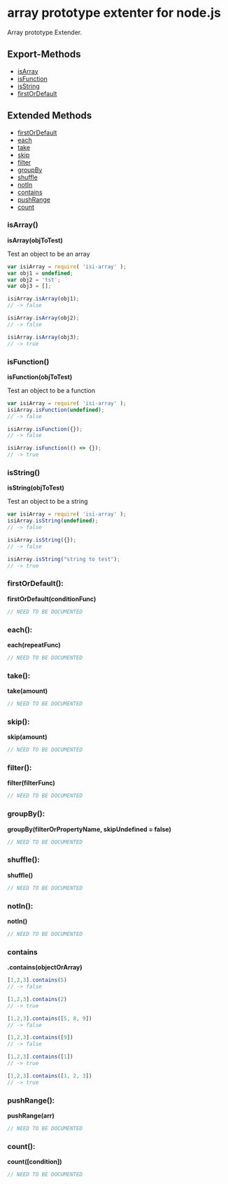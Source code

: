 array prototype extenter for node.js
====================================

Array prototype Extender.
 
Export-Methods
--------------
- [isArray](#isarray)
- [isFunction](#isfunction)
- [isString](#isstring)
- [firstOrDefault](#firstordefault)

Extended Methods
----------------
- [firstOrDefault](#firstordefault)
- [each](#each)
- [take](#take)
- [skip](#skip)
- [filter](#filter)
- [groupBy](#groupBy)
- [shuffle](#shuffle)
- [notIn](#notin)
- [contains](#contains)
- [pushRange](#pushRange)
- [count](#count)
 
### isArray()
**isArray(objToTest)**

Test an object to be an array

```javascript
var isiArray = require( 'isi-array' );
var obj1 = undefined;
var obj2 = 'tst';
var obj3 = [];

isiArray.isArray(obj1);
// -> false

isiArray.isArray(obj2);
// -> false

isiArray.isArray(obj3);
// -> true
```

### isFunction()
**isFunction(objToTest)**

Test an object to be a function

```javascript
var isiArray = require( 'isi-array' );
isiArray.isFunction(undefined);
// -> false

isiArray.isFunction({});
// -> false

isiArray.isFunction(() => {});
// -> true
```

### isString()
**isString(objToTest)**

Test an object to be a string

```javascript
var isiArray = require( 'isi-array' );
isiArray.isString(undefined);
// -> false

isiArray.isString({});
// -> false

isiArray.isString("string to test");
// -> true
```

### firstOrDefault():
**firstOrDefault(conditionFunc)**

```javascript
// NEED TO BE DOCUMENTED
```

### each():
**each(repeatFunc)**

```javascript
// NEED TO BE DOCUMENTED
```

### take():
**take(amount)**

```javascript
// NEED TO BE DOCUMENTED
```

### skip():
**skip(amount)**

```javascript
// NEED TO BE DOCUMENTED
```

### filter():
**filter(filterFunc)**

```javascript
// NEED TO BE DOCUMENTED
```

### groupBy():
**groupBy(filterOrPropertyName, skipUndefined = false)**

```javascript
// NEED TO BE DOCUMENTED
```

### shuffle():
**shuffle()**

```javascript
// NEED TO BE DOCUMENTED
```

### notIn():
**notIn()**

```javascript
// NEED TO BE DOCUMENTED
```

### contains ### 
**.contains(objectOrArray)**

```javascript
[1,2,3].contains(5)
// -> false

[1,2,3].contains(2)
// -> true

[1,2,3].contains([5, 8, 9])
// -> false

[1,2,3].contains([9])
// -> false

[1,2,3].contains([1])
// -> true

[1,2,3].contains([1, 2, 3])
// -> true
```

### pushRange():
**pushRange(arr)**

```javascript
// NEED TO BE DOCUMENTED
```

### count():
**count([condition])**

```javascript
// NEED TO BE DOCUMENTED
```